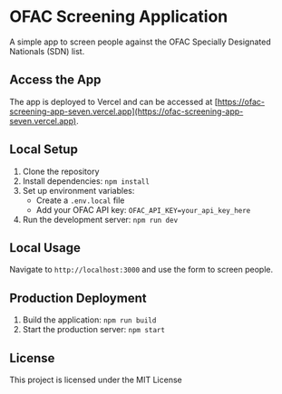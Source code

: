 # OFAC Screening Application

A simple app to screen people against the OFAC Specially Designated Nationals (SDN) list.

## Access the App

The app is deployed to Vercel and can be accessed at [https://ofac-screening-app-seven.vercel.app](https://ofac-screening-app-seven.vercel.app).

## Local Setup

1. Clone the repository
2. Install dependencies: `npm install`
3. Set up environment variables:
   - Create a `.env.local` file
   - Add your OFAC API key: `OFAC_API_KEY=your_api_key_here`
4. Run the development server: `npm run dev`

## Local Usage

Navigate to `http://localhost:3000` and use the form to screen people.

## Production Deployment

1. Build the application: `npm run build`
2. Start the production server: `npm start`


## License

This project is licensed under the MIT License